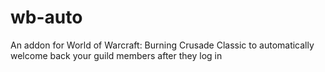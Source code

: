 # wb-auto
An addon for World of Warcraft: Burning Crusade Classic to automatically welcome back your guild members after they log in
